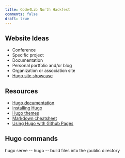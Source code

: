 ```yaml
---
title: Code4Lib North Hackfest
comments: false
draft: true
---
```


## Website Ideas

* Conference
* Specific project
* Documentation
* Personal portfolio and/or blog
* Organization or association site
* [Hugo site showcase](https://gohugo.io/showcase/)

## Resources

* [Hugo documentation](https://gohugo.io/overview/introduction/)
* [Installing Hugo](https://gohugo.io/overview/installing/)
* [Hugo themes](http://themes.gohugo.io/)
* [Markdown cheatsheet](http://assemble.io/docs/Cheatsheet-Markdown.html)
* [Using Hugo with Github Pages](https://gohugo.io/tutorials/github-pages-blog/)

## Hugo commands

hugo serve -- 
hugo -- build files into the /public directory
